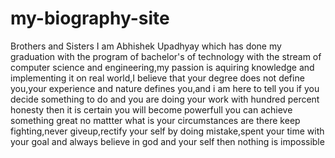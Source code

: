 # my-biography-site
Brothers and Sisters I am Abhishek Upadhyay which has done my graduation with the program of bachelor's of technology with the stream of computer science and engineering,my passion is aquiring knowledge and implementing it on real world,I believe that your degree does not define you,your experience and nature defines you,and i am here to tell you if you decide something to do and you are doing your work with hundred percent honesty then it is certain you will become powerfull you can achieve something great no mattter what is your circumstances are there keep fighting,never giveup,rectify your self by doing mistake,spent your time with your goal and always believe in god and your self then nothing is impossible
